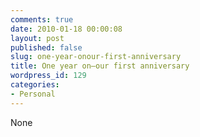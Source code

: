 ```yaml
---
comments: true
date: 2010-01-18 00:00:08
layout: post
published: false
slug: one-year-onour-first-anniversary
title: One year on—our first anniversary
wordpress_id: 129
categories:
- Personal
---
```


None
